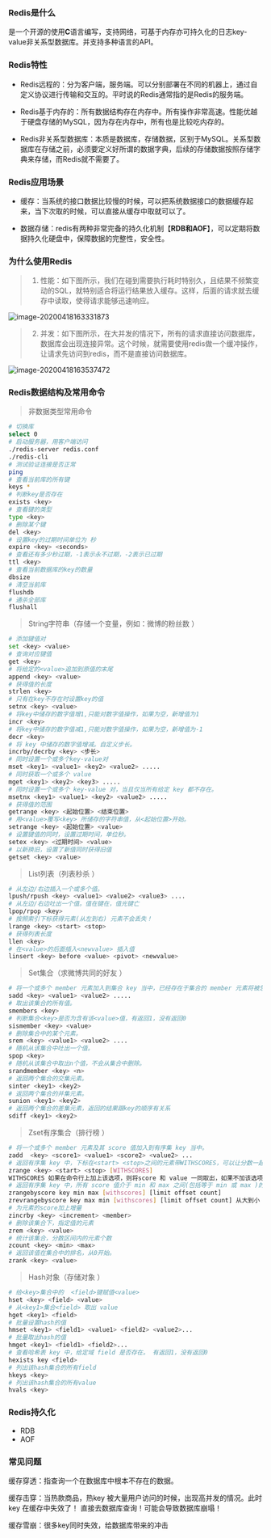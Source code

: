 ### Redis是什么

是一个开源的使用**C**语言编写，支持网络，可基于内存亦可持久化的日志key-value非关系型数据库。并支持多种语言的API。

### Redis特性

- Redis远程的：分为客户端，服务端。可以分别部署在不同的机器上，通过自定义协议进行传输和交互的。平时说的Redis通常指的是Redis的服务端。

- Redis基于内存的：所有数据结构存在内存中。所有操作非常高速。性能优越于硬盘存储的MySQL，因为存在内存中，所有也是比较吃内存的。

- Redis非关系型数据库：本质是数据库，存储数据，区别于MySQL。关系型数据库在存储之前，必须要定义好所谓的数据字典，后续的存储数据按照存储字典来存储，而Redis就不需要了。

### Redis应用场景

- 缓存：当系统的接口数据比较慢的时候，可以把系统数据接口的数据缓存起来，当下次取的时候，可以直接从缓存中取就可以了。

- 数据存储：redis有两种非常完备的持久化机制【**RDB和AOF**】，可以定期将数据持久化硬盘中，保障数据的完整性，安全性。

### 为什么使用Redis

> 1. 性能：如下图所示，我们在碰到需要执行耗时特别久，且结果不频繁变动的SQL，就特别适合将运行结果放入缓存。这样，后面的请求就去缓存中读取，使得请求能够迅速响应。

![image-20200418163331873](https://cxhello.oss-cn-beijing.aliyuncs.com/image/image-20200418163331873.png)

> 2. 并发：如下图所示，在大并发的情况下，所有的请求直接访问数据库，数据库会出现连接异常。这个时候，就需要使用redis做一个缓冲操作，让请求先访问到redis，而不是直接访问数据库。

![image-20200418163537472](https://cxhello.oss-cn-beijing.aliyuncs.com/image/image-20200418163537472.png)

### Redis数据结构及常用命令

> 非数据类型常用命令

```bash
# 切换库
select 0
# 启动服务器，用客户端访问
./redis-server redis.conf 
./redis-cli
# 测试验证连接是否正常
ping
# 查看当前库的所有键
keys *
# 判断key是否存在
exists <key>
# 查看键的类型
type <key>   
# 删除某个键
del <key>
# 设置key的过期时间单位为 秒
expire <key> <seconds>
# 查看还有多少秒过期，-1表示永不过期，-2表示已过期
ttl <key>
# 查看当前数据库的key的数量
dbsize
# 清空当前库
flushdb
# 通杀全部库
flushall
```

> String字符串（存储一个变量，例如：微博的粉丝数 ）

```bash
# 添加键值对
set <key> <value>
# 查询对应键值
get <key>
# 将给定的<value>追加到原值的末尾
append <key> <value>
# 获得值的长度
strlen <key> 
# 只有在key不存在时设置key的值
setnx <key> <value>
# 将key中储存的数字值增1,只能对数字值操作，如果为空，新增值为1
incr <key>
# 将key中储存的数字值减1,只能对数字值操作，如果为空，新增值为-1
decr <key>
# 将 key 中储存的数字值增减。自定义步长。
incrby/decrby <key> <步长>
# 同时设置一个或多个key-value对  
mset <key1> <value1> <key2> <value2> ..... 
# 同时获取一个或多个 value  
mget <key1> <key2> <key3> ..... 
# 同时设置一个或多个 key-value 对，当且仅当所有给定 key 都不存在。
msetnx <key1> <value1> <key2> <value2> ..... 
# 获得值的范围
getrange <key> <起始位置> <结束位置>
# 用<value>覆写<key> 所储存的字符串值，从<起始位置>开始。
setrange <key> <起始位置> <value>
# 设置键值的同时，设置过期时间，单位秒。
setex <key> <过期时间> <value>
# 以新换旧，设置了新值同时获得旧值
getset <key> <value>

```

> List列表（列表秒杀 ）

```bash
# 从左边/右边插入一个或多个值。 
lpush/rpush <key> <value1> <value2> <value3> ....
# 从左边/右边吐出一个值。值在键在，值光键亡
lpop/rpop <key> 
# 按照索引下标获得元素(从左到右) 元素不会丢失！
lrange <key> <start> <stop>
# 获得列表长度 
llen <key>
# 在<value>的后面插入<newvalue> 插入值
linsert <key> before <value> <pivot> <newvalue>

```

> Set集合（求微博共同的好友 ）

```bash
# 将一个或多个 member 元素加入到集合 key 当中，已经存在于集合的 member 元素将被忽略。
sadd <key> <value1> <value2> .....   
# 取出该集合的所有值。
smembers <key>
# 判断集合<key>是否为含有该<value>值，有返回1，没有返回0
sismember <key> <value>
# 删除集合中的某个元素。
srem <key> <value1> <value2> ....
# 随机从该集合中吐出一个值。
spop <key>  
# 随机从该集合中取出n个值，不会从集合中删除。
srandmember <key> <n>
# 返回两个集合的交集元素。
sinter <key1> <key2>  
# 返回两个集合的并集元素。
sunion <key1> <key2>  
# 返回两个集合的差集元素，返回的结果跟key的顺序有关系
sdiff <key1> <key2>  

```

> Zset有序集合（排行榜 ）

```bash
# 将一个或多个 member 元素及其 score 值加入到有序集 key 当中。
zadd  <key> <score1> <value1> <score2> <value2> ...
# 返回有序集 key 中，下标在<start> <stop>之间的元素带WITHSCORES，可以让分数一起和值返回到结果集。
zrange <key> <start> <stop> [WITHSCORES]  
WITHSCORES 如果在命令行上加上该选项，则将score 和 value 一同取出，如果不加该选项，则只取value值！
# 返回有序集 key 中，所有 score 值介于 min 和 max 之间(包括等于 min 或 max )的成员。有序集成员按 score 值递增(从小到大)次序排列。 
zrangebyscore key min max [withscores] [limit offset count]
zrevrangebyscore key max min [withscores] [limit offset count] 从大到小
# 为元素的score加上增量
zincrby <key> <increment> <member>
# 删除该集合下，指定值的元素 
zrem <key> <value>  
# 统计该集合，分数区间内的元素个数
zcount <key> <min> <max>
# 返回该值在集合中的排名，从0开始。
zrank <key> <value>

```

> Hash对象（存储对象 ）

```bash
# 给<key>集合中的  <field>键赋值<value>
hset <key> <field> <value>
# 从<key1>集合<field> 取出 value
hget <key1> <field>
# 批量设置hash的值
hmset <key1> <field1> <value1> <field2> <value2>...   
# 批量取出hash的值
hmget <key1> <field1> <field2>...   
# 查看哈希表 key 中，给定域 field 是否存在。 有返回1，没有返回0
hexists key <field>
# 列出该hash集合的所有field
hkeys <key>
# 列出该hash集合的所有value
hvals <key>
```

### Redis持久化

- RDB
- AOF

### 常见问题

缓存穿透：指查询一个在数据库中根本不存在的数据。

缓存击穿：当热款商品，热key 被大量用户访问的时候，出现高并发的情况。此时key 在缓存中失效了！ 直接去数据库查询！可能会导致数据库崩塌！

缓存雪崩：很多key同时失效，给数据库带来的冲击

